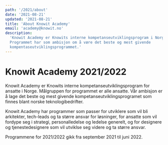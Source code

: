 ```yaml
---
path: '/2021/about'
date: '2021-08-21'
updated: '2021-08-21'
title: 'About Knowit Academy'
email: 'academy@knowit.no'
description:
  'Knowit Academy er Knowits interne kompetanseutviklingsprogram i Norge.
  Programmet har som ambisjon om å være det beste og mest givende
  kompentaseutviklingsprogrammet.'
---
```


# Knowit Academy 2021/2022

Knowit Academy er Knowits interne kompetanseutviklingsprogram for ansatte i
Norge. Målgruppen for programmet er alle ansatte. Vår ambisjon er å lage det
beste og mest givende kompetanseutviklingsprogramet som finnes blant norske
teknologibedrifter.

Knowit Academy har programmer som passer for utviklere som vil bli arkitekter,
tech-leads og ta større ansvar for løsninger, for ansatte som vil fordype seg
i strategi, personalledelse og ledelse generelt, og for designere og
tjenestedesignere som vil utviklse seg videre og ta større ansvar.

Programmene for 2021/2022 gikk fra september 2021 til juni 2022.
